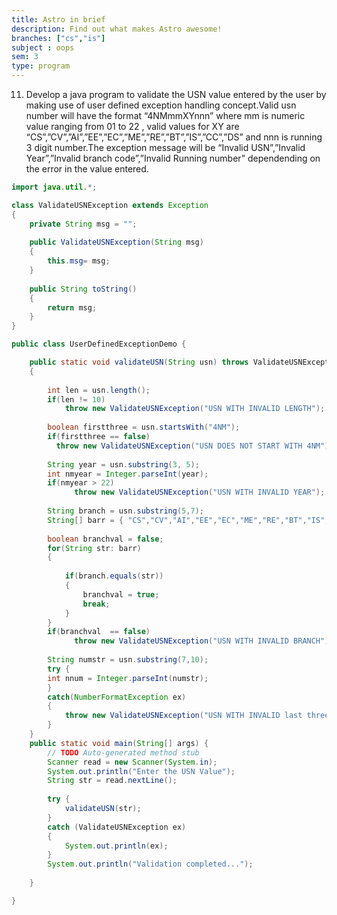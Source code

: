 ```yaml
---
title: Astro in brief
description: Find out what makes Astro awesome!
branches: ["cs","is"]
subject : oops
sem: 3
type: program
---
```


11. Develop a java program to validate the USN value entered by the user by making use
of user defined exception handling concept.Valid usn number will have the format
“4NMmmXYnnn” where mm is numeric value ranging from 01 to 22 , valid values
for XY are “CS”,”CV”,”AI”,”EE”,”EC”,”ME”,”RE”,”BT”,”IS”,”CC”,”DS” and nnn
is running 3 digit number.The exception message will be “Invalid USN”,”Invalid
Year”,”Invalid branch code”,”Invalid Running number” dependending on the error in
the value entered.

```java
import java.util.*;

class ValidateUSNException extends Exception
{
	private String msg = "";
	
	public ValidateUSNException(String msg)
	{
		this.msg= msg;
	}
	
	public String toString()
	{
		return msg;
	}
}

public class UserDefinedExceptionDemo {

	public static void validateUSN(String usn) throws ValidateUSNException
	{
		
		int len = usn.length();
		if(len != 10)
			throw new ValidateUSNException("USN WITH INVALID LENGTH");
		
		boolean firstthree = usn.startsWith("4NM");
		if(firstthree == false)
		  throw new ValidateUSNException("USN DOES NOT START WITH 4NM");
		
		String year = usn.substring(3, 5);
		int nmyear = Integer.parseInt(year);
		if(nmyear > 22)
			  throw new ValidateUSNException("USN WITH INVALID YEAR");
		
		String branch = usn.substring(5,7);
		String[] barr = { "CS","CV","AI","EE","EC","ME","RE","BT","IS","CC","DS"};
		
		boolean branchval = false;
		for(String str: barr)
		{  
		
			if(branch.equals(str))
			{
				branchval = true;
				break;
			}
		}
		if(branchval  == false)
			  throw new ValidateUSNException("USN WITH INVALID BRANCH");
			  
		String numstr = usn.substring(7,10);
		try {
		int nnum = Integer.parseInt(numstr);
		}
		catch(NumberFormatException ex)
		{
			throw new ValidateUSNException("USN WITH INVALID last three digits..");
		}
	}
	public static void main(String[] args) {
		// TODO Auto-generated method stub
        Scanner read = new Scanner(System.in);
        System.out.println("Enter the USN Value");
        String str = read.nextLine();
        
        try {
        	validateUSN(str);
        }
        catch (ValidateUSNException ex)
        {
        	System.out.println(ex);
        }
        System.out.println("Validation completed...");
        
	}

}
```